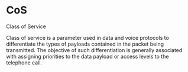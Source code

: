 # CoS


Class of Service

Class of service is a parameter used in data and voice protocols to
differentiate the types of payloads contained in the packet being
transmitted. The objective of such differentiation is generally
associated with assigning priorities to the data payload or access
levels to the telephone call.

